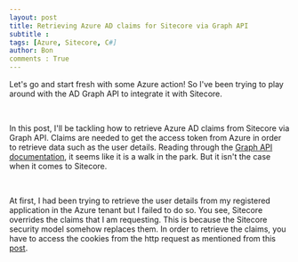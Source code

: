 ```yaml
---
layout: post
title: Retrieving Azure AD claims for Sitecore via Graph API
subtitle :
tags: [Azure, Sitecore, C#]
author: Bon
comments : True
---
```


Let's go and start fresh with some Azure action! So I've been trying to play around with the AD Graph API to integrate it with Sitecore.

<br>

In this post, I'll be tackling how to retrieve Azure AD claims from Sitecore via Graph API. Claims are needed to get the access token from Azure in order to retrieve data such as the user details. Reading through the [Graph API documentation](https://docs.microsoft.com/en-us/azure/active-directory-b2c/active-directory-b2c-reference-tokens#claims-in-id-and-access-tokens), it seems like it is a walk in the park. But it isn't the case when it comes to Sitecore. 

<br>

At first, I had been trying to retrieve the user details from my registered application in the Azure tenant but I failed to do so. You see, Sitecore overrides the claims that I am requesting. This is because the Sitecore security model somehow replaces them. In order to retrieve the claims, you have to access the cookies from the http request as mentioned from this [post](http://blog.baslijten.com/how-to-add-federated-authentication-with-sitecore-and-owin/). 

<br>

